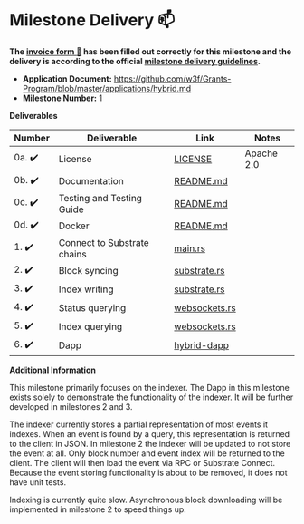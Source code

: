 # Milestone Delivery :mailbox:

**The [invoice form :pencil:](https://docs.google.com/forms/d/e/1FAIpQLSfmNYaoCgrxyhzgoKQ0ynQvnNRoTmgApz9NrMp-hd8mhIiO0A/viewform) has been filled out correctly for this milestone and the delivery is according to the official [milestone delivery guidelines](https://github.com/w3f/Grants-Program/blob/master/docs/Support%20Docs/milestone-deliverables-guidelines.md).**

* **Application Document:** https://github.com/w3f/Grants-Program/blob/master/applications/hybrid.md 
* **Milestone Number:** 1

**Deliverables**

| Number | Deliverable | Link | Notes |
| -------| ----------- | ---- | ----- |
| 0a. :heavy_check_mark: | License | [LICENSE](https://github.com/hybrid-explorer/hybrid-indexer/blob/milestone-1/LICENSE) | Apache 2.0 | 
| 0b. :heavy_check_mark: | Documentation | [README.md](https://github.com/hybrid-explorer/hybrid-indexer/blob/milestone-1/README.md) | | 
| 0c. :heavy_check_mark: | Testing and Testing Guide | [README.md](https://github.com/hybrid-explorer/hybrid-indexer/blob/milestone-1/README.md#testing-guide) | | 
| 0d. :heavy_check_mark: | Docker | [README.md](https://github.com/hybrid-explorer/hybrid-indexer/blob/milestone-1/README.md#docker) | | 
| 1. :heavy_check_mark: | Connect to Substrate chains | [main.rs](https://github.com/hybrid-explorer/hybrid-indexer/blob/milestone-1/src/main.rs#L50) | | 
| 2. :heavy_check_mark: | Block syncing | [substrate.rs](https://github.com/hybrid-explorer/hybrid-indexer/blob/milestone-1/src/substrate.rs#L283)| | 
| 3. :heavy_check_mark: | Index writing | [substrate.rs](https://github.com/hybrid-explorer/hybrid-indexer/blob/milestone-1/src/substrate.rs#L198) | | 
| 4. :heavy_check_mark: | Status querying | [websockets.rs](https://github.com/hybrid-explorer/hybrid-indexer/blob/milestone-1/src/websockets.rs#L83) | | 
| 5. :heavy_check_mark: | Index querying | [websockets.rs](https://github.com/hybrid-explorer/hybrid-indexer/blob/milestone-1/src/websockets.rs#L95) | | 
| 6. :heavy_check_mark: | Dapp | [hybrid-dapp](https://github.com/hybrid-explorer/hybrid-dapp/tree/milestone-1) | | 

**Additional Information**

This milestone primarily focuses on the indexer. The Dapp in this milestone exists solely to demonstrate the functionality of the indexer. It will be further developed in milestones 2 and 3.

The indexer currently stores a partial representation of most events it indexes. When an event is found by a query, this representation is returned to the client in JSON. In milestone 2 the indexer will be updated to not store the event at all. Only block number and event index will be returned to the client. The client will then load the event via RPC or Substrate Connect. Because the event storing functionality is about to be removed, it does not have unit tests.

Indexing is currently quite slow. Asynchronous block downloading will be implemented in milestone 2 to speed things up.


